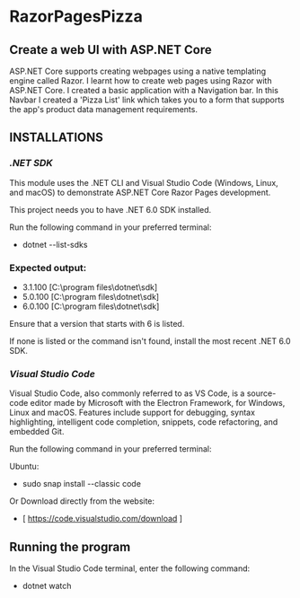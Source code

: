 # RazorPagesPizza

## Create a web UI with ASP.NET Core

ASP.NET Core supports creating webpages using a native templating engine called Razor. 
I learnt how to create web pages using Razor with ASP.NET Core. I created a basic application with a Navigation bar.
In this Navbar I created a 'Pizza List' link which takes you to a form that supports the app's product data management requirements.



## INSTALLATIONS 

### _.NET SDK_
This module uses the .NET CLI and Visual Studio Code (Windows, Linux, and macOS) to demonstrate ASP.NET Core Razor Pages development.

This project needs you to have .NET 6.0 SDK installed.<br>

Run the following command in your preferred terminal:<br>
  - dotnet --list-sdks

### Expected output:

  - 3.1.100 [C:\program files\dotnet\sdk]
  - 5.0.100 [C:\program files\dotnet\sdk]
  - 6.0.100 [C:\program files\dotnet\sdk]

Ensure that a version that starts with 6 is listed.

If none is listed or the command isn't found, install the most recent .NET 6.0 SDK.

### _Visual Studio Code_
Visual Studio Code, also commonly referred to as VS Code, is a source-code editor made by Microsoft with the Electron Framework, for Windows, Linux and macOS.
Features include support for debugging, syntax highlighting, intelligent code completion, snippets, code refactoring, and embedded Git.

Run the following command in your preferred terminal:<br>

Ubuntu:
  - sudo snap install --classic code 

Or Download directly from the website:
  - [ https://code.visualstudio.com/download ]

## Running the program
In the Visual Studio Code terminal, enter the following command:
  - dotnet watch
